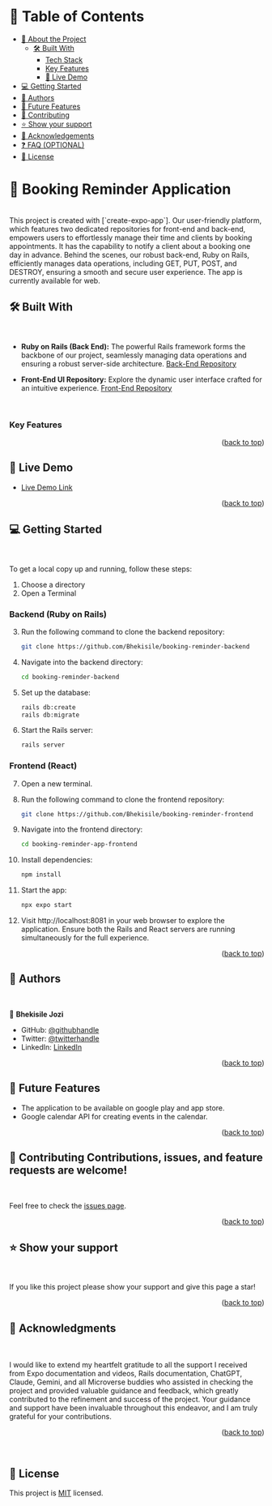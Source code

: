 # 📗 Table of Contents

- [📖 About the Project](#about-project)
  - [🛠 Built With](#built-with)
    - [Tech Stack](#tech-stack)
    - [Key Features](#key-features)
    - [🚀 Live Demo](#live-demo)
- [💻 Getting Started](#getting-started)
- [👥 Authors](#authors)
- [🔭 Future Features](#future-features)
- [🤝 Contributing](#contributing)
- [⭐️ Show your support](#support)
- [🙏 Acknowledgements](#acknowledgements)
- [❓ FAQ (OPTIONAL)](#faq)
- [📝 License](#license)


# 📖 Booking Reminder Application <a name="about-project"></a>

<br>
This project is created with [`create-expo-app`]. Our user-friendly platform, which features two dedicated repositories for front-end and back-end, empowers users to effortlessly manage their time and clients by booking appointments. It has the capability to notify a client about a booking one day in advance. Behind the scenes, our robust back-end, Ruby on Rails, efficiently manages data operations, including GET, PUT, POST, and DESTROY, ensuring a smooth and secure user experience. The app is currently available for web.<br>

## 🛠 Built With <a name="built-with"></a>
<br>

- **Ruby on Rails (Back End):** The powerful Rails framework forms the backbone of our project, seamlessly managing data operations and ensuring a robust server-side architecture. [Back-End Repository](https://github.com/Bhekisile/booking-reminder-backend)

- **Front-End UI Repository:** Explore the dynamic user interface crafted for an intuitive experience. [Front-End Repository](https://github.com/Bhekisile/booking-reminder-frontend)
<br>

### Key Features <a name="key-features"></a>


<p align="right">(<a href="#readme-top">back to top</a>)</p>

<!-- LIVE DEMO -->

## 🚀 Live Demo <a name="live-demo"></a>

- [Live Demo Link](https://www.booking-reminder.com/)

<p align="right">(<a href="#readme-top">back to top</a>)</p>

## 💻 Getting Started <a name="getting-started"></a>
<br>

To get a local copy up and running, follow these steps:

1. Choose a directory
2. Open a Terminal

### Backend (Ruby on Rails)

3. Run the following command to clone the backend repository:
    ```bash
    git clone https://github.com/Bhekisile/booking-reminder-backend
    ```
4. Navigate into the backend directory:
    ```bash
    cd booking-reminder-backend
    ```

5. Set up the database:
    ```bash
    rails db:create
    rails db:migrate
    ```

6. Start the Rails server:
    ```bash
    rails server
    ```

### Frontend (React)

7. Open a new terminal.

8. Run the following command to clone the frontend repository:
    ```bash
    git clone https://github.com/Bhekisile/booking-reminder-frontend
    ```

9. Navigate into the frontend directory:
    ```bash
    cd booking-reminder-app-frontend
    ```

10. Install dependencies:
    ```bash
    npm install
    ```

11. Start the app:
    ```bash
    npx expo start
    ```

12. Visit http://localhost:8081 in your web browser to explore the application. Ensure both the Rails and React servers are running simultaneously for the full experience.



<p align="right">(<a href="#readme-top">back to top</a>)</p>


## 👥 Authors <a name="authors"></a>
<br>

👤 **Bhekisile Jozi**

- GitHub: [@githubhandle](https://github.com/Bhekisile)
- Twitter: [@twitterhandle](https://x.com/Bhekisile750473)
- LinkedIn: [LinkedIn](https://www.linkedin.com/in/bhekisile-jozi/)


<p align="right">(<a href="#readme-top">back to top</a>)</p>


## 🔭 Future Features <a name="future-features"></a>

- The application to be available on google play and app store.
- Google calendar API for creating events in the calendar.


<p align="right">(<a href="#readme-top">back to top</a>)</p>


## 🤝 Contributing <a name="contributing"></a>Contributions, issues, and feature requests are welcome!
<br>

Feel free to check the [issues page](https://github.com/Bhekisile/booking-reminder-backend/issues).

<p align="right">(<a href="#readme-top">back to top</a>)</p>



## ⭐️ Show your support <a name="support"></a>
<br>

If you like this project please show your support and give this page a star!
<br>
<p align="right">(<a href="#readme-top">back to top</a>)</p>


## 🙏 Acknowledgments <a name="acknowledgements"></a>
<br>

<br>
I would like to extend my heartfelt gratitude to all the support I received from Expo documentation and videos, Rails documentation, ChatGPT, Claude, Gemini, and all Microverse buddies who assisted in checking the project and provided valuable guidance and feedback, which greatly contributed to the refinement and success of the project. Your guidance and support have been invaluable throughout this endeavor, and I am truly grateful for your contributions.

<p align="right">(<a href="#readme-top">back to top</a>)</p>
<br>

## 📝 License <a name="license"></a>

This project is [MIT](./LICENSE) licensed.
